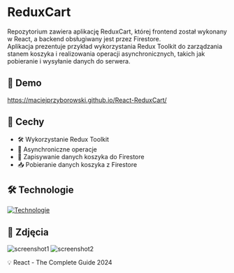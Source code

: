 # ReduxCart
Repozytorium zawiera aplikację ReduxCart, której frontend został wykonany w React, a backend obsługiwany jest przez Firestore.\
Aplikacja prezentuje przykład wykorzystania Redux Toolkit do zarządzania stanem koszyka i realizowania operacji asynchronicznych, takich jak pobieranie i wysyłanie danych do serwera.

## 🔗 Demo
https://maciejprzyborowski.github.io/React-ReduxCart/

## 🚀 Cechy
 - 🛠️ Wykorzystanie Redux Toolkit
 - 🔄 Asynchroniczne operacje
 - 💾 Zapisywanie danych koszyka do Firestore
 - 📥 Pobieranie danych koszyka z Firestore

## 🛠️ Technologie
[![Technologie](https://skillicons.dev/icons?i=react,css,redux,firebase)](https://skillicons.dev)

## 📸 Zdjęcia
![screenshot1](https://github.com/user-attachments/assets/3e4dffdf-c108-4b7b-bab4-fed811435212)
![screenshot2](https://github.com/user-attachments/assets/4f25714e-b4c1-4af7-a87c-eaf6892273b8)

💡 React - The Complete Guide 2024
